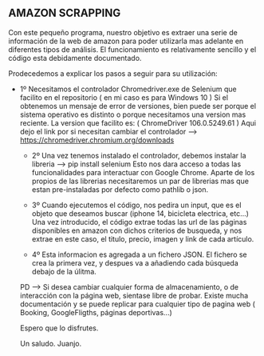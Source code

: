 ## AMAZON SCRAPPING

Con este pequeño programa, nuestro objetivo es extraer una serie de información de la web de amazon para poder utilizarla mas adelante
en diferentes tipos de análisis. 
El funcionamiento es relativamente sencillo y el código esta debidamente documentado.

Prodecedemos a explicar los pasos a seguir para su utilización:

- 1º Necesitamos el controlador Chromedriver.exe de Selenium que facilito en el repositorio ( en mi caso es para Windows 10 )
     Si el obtenemos un mensaje de error de versiones, bien puede ser porque el sistema operativo es distinto o porque
     necesitamos una version mas reciente. La version que facilito es: ( ChromeDriver 106.0.5249.61 )
     Aqui dejo el link por si necesitan cambiar el controlador -->  https://chromedriver.chromium.org/downloads
  
  - 2º Una vez tenemos instalado el controlador, debemos instalar la libreria --> pip install selenium
       Esto nos dara acceso a todas las funcionalidades para interactuar con Google Chrome.
       Aparte de los propios de las librerias necesitaremos un par de librerias mas que estan pre-instaladas por defecto como pathlib o json.
  
  - 3º Cuando ejecutemos el código, nos pedira un input, que es el objeto que deseamos buscar (iphone 14, bicicleta electrica, etc...)
       Una vez introducido, el código extrae todas las url de las páginas disponibles en amazon con dichos criterios de busqueda, y nos extrae 
       en este caso, el titulo, precio, imagen y link de cada artículo. 
      
     
  - 4º  Esta informacion es agregada a un fichero JSON.
        El fichero se crea la primera vez, y despues va a añadiendo cada búsqueda debajo de la úlitma.
        
  PD --> Si desea cambiar cualquier forma de almacenamiento, o de interacción con la página web, sientase libre de probar.
         Existe mucha documentación y se puede replicar para cualquier tipo de pagina web ( Booking, GoogleFligths, páginas deportivas...)
         
  Espero que lo disfrutes.
  
  Un saludo.
  Juanjo.
     
     



